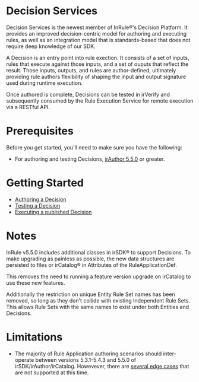 Decision Services
====

Decision Services is the newest member of InRule®'s Decision Platform. It provides an improved decision-centric model for authoring and executing rules, as well as an integration model that is standards-based that does not require deep knowledge of our SDK.

A Decision is an entry point into rule exection. It consists of a set of inputs, rules that execute against those inputs, and a set of ouputs that reflect the result. Those inputs, outputs, and rules are author-defined, ultimately providing rule authors flexibility of shaping the input and output signature used during runtime execution.

Once authored is complete, Decisions can be tested in irVerify and subsequently consumed by the Rule Execution Service for remote execution via a RESTful API.

# Prerequisites

Before you get started, you'll need to make sure you have the following:

* For authoring and testing Decisions, [irAuthor 5.5.0](https://support.inrule.com/downloads.aspx) or greater.

# Getting Started

- [Authoring a Decision](author-decision.md)
- [Testing a Decision](test-decision.md)
- [Executing a published Decision](execute-decision.md)

# Notes

InRule v5.5.0 includes additional classes in irSDK® to support Decisions. To make upgrading as painless as possible, the new data structures are persisted to files or irCatalog® in Attributes of the RuleApplicationDef.

This removes the need to running a feature version upgrade on irCatalog to use these new features.

Additionally the restriction on unique Entity Rule Set names has been removed, so long as they don't collide with existing Independent Rule Sets. This allows Rule Sets with the same names to exist under both Entities and Decisions.

# Limitations

* The majority of Rule Application authoring scenarios should inter-operate between versions 5.3.1-5.4.3 and 5.5.0 of irSDK/irAuthor/irCatalog. Howevever, there are [several edge cases](known-issues.md#mix-version-use-of-irsdkirauthorircatalog) that are not supported at this time.
